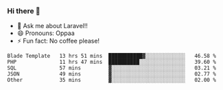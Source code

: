 ### Hi there 👋

<!--
**reubenwedson/reubenwedson** is a ✨ _special_ ✨ repository because its `README.md` (this file) appears on your GitHub profile.
Here are some ideas to get you started:
- 📫 How to reach me: 
- 🔭 I’m currently working on awesome talent app
- 🌱 I’m currently learning extreme Vue js technical stuffs
- 👯 I’m looking to collaborate on start ups challenges
- 🤔 I’m looking for help with time
-->
- 💬 Ask me about Laravel!!
- 😄 Pronouns: Oppaa
- ⚡ Fun fact: No coffee please!

<!--START_SECTION:waka-->
```text
Blade Template   13 hrs 51 mins  ███████████▓░░░░░░░░░░░░░   46.58 % 
PHP              11 hrs 47 mins  ██████████░░░░░░░░░░░░░░░   39.60 % 
SQL              57 mins         ▓░░░░░░░░░░░░░░░░░░░░░░░░   03.21 % 
JSON             49 mins         ▓░░░░░░░░░░░░░░░░░░░░░░░░   02.77 % 
Other            35 mins         ▓░░░░░░░░░░░░░░░░░░░░░░░░   02.00 % 
```
<!--END_SECTION:waka-->
